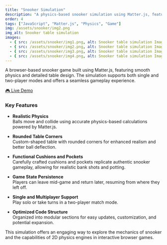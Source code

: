 ```yaml
---
title: "Snooker Simulation"
description: "A physics-based snooker simulation using Matter.js, featuring realistic ball interactions and customized table with rounded corners and pockets."
order: 4
tags: ["JavaScript", "Matter.js", "Physics", "Game"]
img: /assets/snooker/img2.png
img_alt: Snooker table simulation
images:
  - { src: /assets/snooker/img1.png, alt: Snooker table simulation Image }
  - { src: /assets/snooker/img2.png, alt: Snooker table simulation Image }
  - { src: /assets/snooker/img3.png, alt: Snooker table simulation Image }
  - { src: /assets/snooker/img4.png, alt: Snooker table simulation Image }
---
```


A browser-based snooker game built using Matter.js, featuring smooth physics and detailed table design. The simulation supports both single and two-player modes and offers a seamless gameplay experience.

[🎮 Live Demo](https://scintillating-semolina-d3ba5c.netlify.app/)

### Key Features

- **Realistic Physics**  
  Balls move and collide using accurate physics-based calculations powered by Matter.js.

- **Rounded Table Corners**  
  Custom-shaped table with rounded corners for enhanced realism and better ball deflection.

- **Functional Cushions and Pockets**  
  Carefully crafted cushions and pockets replicate authentic snooker gameplay, allowing for realistic bank shots and potting.

- **Game State Persistence**  
  Players can leave mid-game and return later, resuming from where they left off.

- **Single and Multiplayer Support**  
  Play solo or take turns in a two-player match mode.

- **Optimized Code Structure**  
  Organized into modular sections for easy updates, customization, and potential expansion.

This simulation offers an engaging way to explore the mechanics of snooker and the capabilities of 2D physics engines in interactive browser games.
